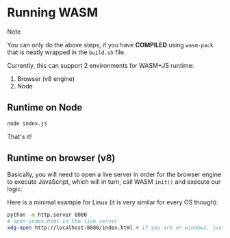 # Running WASM

> [!NOTE]
> 
> You can only do the above steps, if you have **COMPILED**
> using `wasm-pack` that is neatly wrapped in the `build.sh`
> file.
> 

Currently, this can support 2 environments for WASM+JS runtime:

1. Browser (v8 engine)
2. Node

## Runtime on Node 

```bash 
node index.js
```

That's it!

## Runtime on browser (v8)

Basically, you will need to open a live server in order for the browser engine to execute JavaScript, which will in turn,
call WASM `init()` and execute our logic.

Here is a minimal example for Linux (it is very similar for every OS though):

```bash 
python -m http.server 8080
# open index.html in the live server 
xdg-open http://localhost:8080/index.html # if you are on windows, just copy the URL and put it in your browser
```
